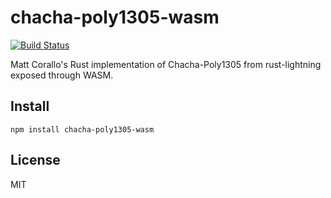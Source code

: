 # chacha-poly1305-wasm
[![Build Status](https://travis-ci.com/arik-so/bolt08.svg?branch=master)](https://travis-ci.com/arik-so/bolt08)

Matt Corallo's Rust implementation of Chacha-Poly1305 from rust-lightning exposed through WASM. 

## Install

```shell script
npm install chacha-poly1305-wasm
```

## License

MIT

